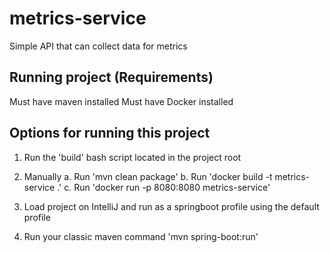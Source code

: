 # metrics-service
Simple API that can collect data for metrics


## Running project (Requirements)
  Must have maven installed
  Must have Docker installed

## Options for running this project

1. Run the 'build' bash script located in the project root

2. Manually 
  a. Run 'mvn clean package'
  b. Run 'docker build -t metrics-service .'
  c. Run 'docker run -p 8080:8080 metrics-service'

3. Load project on IntelliJ and run as a springboot profile using the default profile

4. Run your classic maven command 'mvn spring-boot:run'
